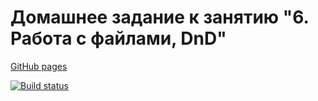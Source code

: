 # Домашнее задание к занятию "6. Работа с файлами, DnD"

[GitHub pages](https://stasrostov.github.io/dnd_homework/)

[![Build status](https://ci.appveyor.com/api/projects/status/4hi9pii0klnjnses?svg=true)](https://ci.appveyor.com/project/stasrostov/dnd-homework)
